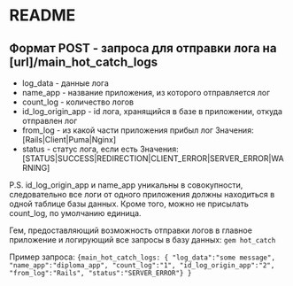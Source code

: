 # README

## Формат POST - запроса для отправки лога на [url]/main_hot_catch_logs
* log_data - данные лога
* name_app - название приложения, из которого отправляется лог
* count_log - количество логов
* id_log_origin_app - id лога, хранящийся в базе в приложении, откуда отправлен лог
* from_log - из какой части приложения прибыл лог
Значения: [Rails|Client|Puma|Nginx]
* status - статус лога, если есть
Значения: [STATUS|SUCCESS|REDIRECTION|CLIENT_ERROR|SERVER_ERROR|WARNING]

P.S. id_log_origin_app и name_app уникальны в совокупности, следовательно
все логи от одного приложения должны находиться в одной таблице базы данных.
Кроме того, можно не присылать count_log, по умолчанию единица.

Гем, предоставляющий возможность отправки логов в главное приложение и логирующий все запросы в базу данных:
`gem hot_catch`

Пример запроса:
`{main_hot_catch_logs: {
  "log_data":"some message",
  "name_app":"diploma_app",
  "count_log":"1",
  "id_log_origin_app":"2",
  "from_log":"Rails",
  "status":"SERVER_ERROR"}
}`
